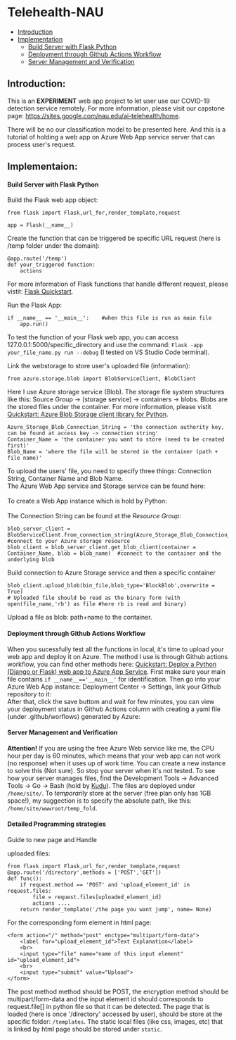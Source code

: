 # Telehealth-NAU
* [Introduction]()
* [Implementation]()
  * [Build Server with Flask Python]()
  * [Deployment through Github Actions Workflow]()
  * [Server Management and Verification]()
## Introduction:
This is an **EXPERIMENT** web app project to let user use our COVID-19 detection service remotely. For more information, please visit our capstone page: https://sites.google.com/nau.edu/ai-telehealth/home.

There will be no our classification model to be presented here. And this is a tutorial of holding a web app on Azure Web App service server that can process user's request.


## Implementaion:
#### Build Server with Flask Python
Build the Flask web app object:
```
from flask import Flask,url_for,render_template,request

app = Flask(__name__)
```

Create the function that can be triggered be specific URL request (here is /temp folder under the domain):
```
@app.route('/temp')
def your_triggered function:
    actions
```
For more information of Flask functions that handle different request, please vistit: [Flask Quickstart](https://flask.palletsprojects.com/en/3.0.x/quickstart/#a-minimal-application).

Run the Flask App:
```
if __name__ == '__main__':    #when this file is run as main file
    app.run()
```
To test the function of your Flask web app, you can access 127.0.0.1:5000/specific_directory and use the command: `Flask -app your_file_name.py run --debug` (I tested on VS Studio Code terminal).

Link the webstorage to store user's uploaded file (information):
```
from azure.storage.blob import BlobServiceClient, BlobClient
```
Here I use Azure storage service (Blob). The storage file system structures like this: Source Group -> (storage service) -> containers -> blobs. Blobs are the stored files under the container. For more information, please vistit [Quickstart: Azure Blob Storage client library for Python](https://learn.microsoft.com/en-us/azure/storage/blobs/storage-quickstart-blobs-python?tabs=connection-string%2Croles-azure-portal%2Csign-in-azure-cli#authenticate-to-azure-and-authorize-access-to-blob-data).
```
Azure_Storage_Blob_Connection_String = 'the connection authority key, can be found at access key -> connection string'
Container_Name = 'the container you want to store (need to be created first)'
Blob_Name = 'where the file will be stored in the container (path + file name)'
```
To upload the users' file, you need to specify three things: Connection String, Container Name and Blob Name.
<br>The Azure Web App service and Storage service can be found here: <br>
[]()
<br>To create a Web App instance which is hold by Python: <br>
[]()
<br>The Connection String can be found at the *Resource Group*: <br>
[]()
```
blob_server_client = BlobServiceClient.from_connection_string(Azure_Storage_Blob_Connection_String) #connect to your Azure storage resource
blob_client = blob_server_client.get_blob_client(container = Container_Name, blob = blob_name)  #connect to the container and the underlying blob
```
Build connection to Azure Storage service and then a specific container
```
blob_client.upload_blob(bin_file,blob_type='BlockBlob',overwrite = True)
# Uploaded file should be read as the binary form (with open(file_name,'rb') as file #here rb is read and binary) 
```
Upload a file as blob: path+name to the container.

#### Deployment through Github Actions Workflow
When you sucessfully test all the functions in local, it's time to upload your web app and deploy it on Azure. The method I use is through Github actions workflow, you can find other methods here:  [Quickstart: Deploy a Python (Django or Flask) web app to Azure App Service](https://learn.microsoft.com/en-us/azure/app-service/quickstart-python?tabs=flask%2Cwindows%2Cazure-cli%2Czip-deploy%2Cdeploy-instructions-azportal%2Cterminal-bash%2Cdeploy-instructions-zip-azcli).
First make sure your main file contains `if __name__=='__main__'` for identification. Then go into your Azure Web App instance: Deployment Center -> Settings, link your Github repository to it: <br>
[]()
After that, click the save buttom and wait for few minutes, you can view your deployment status in Github Actions column with creating a yaml file (under .github/worflows) generated by Azure: <br>
[]()

#### Server Management and Verification
**Attention!** If you are using the free Azure Web service like me, the CPU hour per day is 60 minutes, which means that your web app can not work (no response) when it uses up of work time. You can create a new instance to solve this (Not sure). So stop your server when it's not tested. 
To see how your server manages files, find the Development Tools -> Advanced Tools -> Go -> Bash (hold by [Kudu](https://github.com/projectkudu/kudu/wiki)). The files are deployed under ```/home/site/```. To *temporarily* store at the server (free plan only has 1GB space!), my suggection is to specify the absolute path, like this: ```/home/site/wwwroot/temp_fold```.

#### Detailed Programming strategies
Guide to new page and Handle <form> uploaded files:
```
from flask import Flask,url_for,render_template,request
@app.route('/directory',methods = ['POST','GET'])
def func():
    if request.method == 'POST' and 'upload_element_id' in request.files:
        file = request.files[uploaded_element_id]
        actions ....
    return render_template('/the page you want jump', name= None)
```
For the corresponding form element in html page:
```
<form action="/" method="post" enctype="multipart/form-data">
    <label for="upload_element_id">Text Explanation</label>
    <br>    
    <input type="file" name="name of this input element" id="upload_element_id">
    <br>
    <input type="submit" value="Upload">
</form> 
```
The post method method should be POST, the encryption method should be multipart/form-data and the input element id should corresponds to request.file[] in python file so that it can be detected.
The page that is loaded (here is once '/directory' accessed by user), should be store at the specific folder: ```/templates```. The static local files (like css, images, etc) that is linked by html page should be stored under ```static```.
